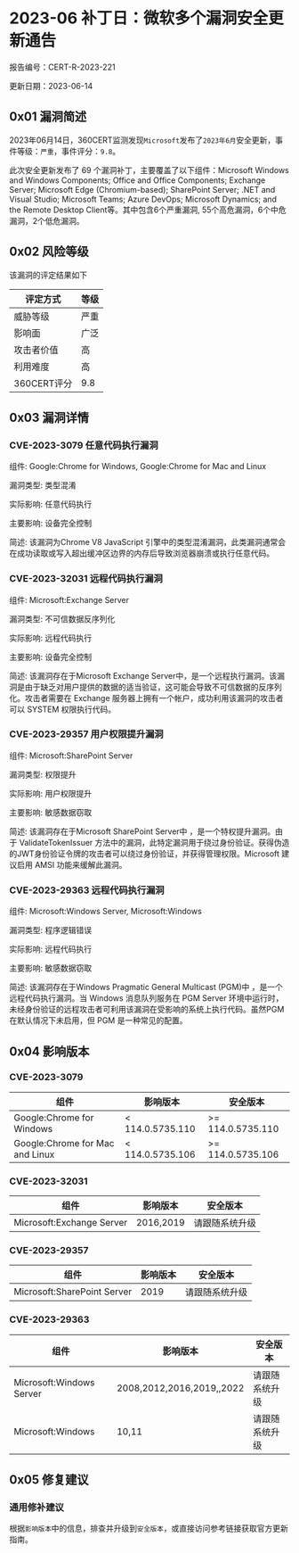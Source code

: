 # 2023-06 补丁日：微软多个漏洞安全更新通告

报告编号：CERT-R-2023-221

更新日期：2023-06-14

## 0x01  漏洞简述

2023年06月14日，360CERT监测发现`Microsoft`发布了`2023年6月`安全更新，事件等级：`严重`，事件评分：`9.8`。

此次安全更新发布了 69 个漏洞补丁，主要覆盖了以下组件：Microsoft Windows and Windows Components; Office and Office Components; Exchange Server; Microsoft Edge (Chromium-based); SharePoint Server; .NET and Visual Studio; Microsoft Teams; Azure DevOps; Microsoft Dynamics; and the Remote Desktop Client等。其中包含6个严重漏洞, 55个高危漏洞，6个中危漏洞，2个低危漏洞。

## 0x02  风险等级

该漏洞的评定结果如下

| 评定方式    | 等级 |
| ----------- | ---- |
| 威胁等级    | 严重 |
| 影响面      | 广泛 |
| 攻击者价值  | 高   |
| 利用难度    | 高   |
| 360CERT评分 | 9.8  |

## 0x03  漏洞详情

### CVE-2023-3079 任意代码执行漏洞

组件: Google:Chrome for Windows, Google:Chrome for Mac and Linux

漏洞类型: 类型混淆

实际影响: 任意代码执行

主要影响: 设备完全控制

简述: 该漏洞为Chrome V8 JavaScript 引擎中的类型混淆漏洞，此类漏洞通常会在成功读取或写入超出缓冲区边界的内存后导致浏览器崩溃或执行任意代码。

### CVE-2023-32031 远程代码执行漏洞

组件: Microsoft:Exchange Server

漏洞类型: 不可信数据反序列化

实际影响: 远程代码执行

主要影响: 设备完全控制

简述: 该漏洞存在于Microsoft Exchange Server中，是一个远程执行漏洞。该漏洞是由于缺乏对用户提供的数据的适当验证，这可能会导致不可信数据的反序列化。攻击者需要在 Exchange 服务器上拥有一个帐户，成功利用该漏洞的攻击者可以 SYSTEM 权限执行代码。

### CVE-2023-29357 用户权限提升漏洞

组件: Microsoft:SharePoint Server

漏洞类型: 权限提升

实际影响: 用户权限提升

主要影响: 敏感数据窃取

简述: 该漏洞存在于Microsoft SharePoint Server中 ，是一个特权提升漏洞。由于 ValidateTokenIssuer 方法中的漏洞，此特定漏洞用于绕过身份验证。获得伪造的JWT身份验证令牌的攻击者可以绕过身份验证，并获得管理权限。Microsoft 建议启用 AMSI 功能来缓解此漏洞。

### CVE-2023-29363 远程代码执行漏洞

组件: Microsoft:Windows Server, Microsoft:Windows

漏洞类型: 程序逻辑错误

实际影响: 远程代码执行

主要影响: 敏感数据窃取

简述: 该漏洞存在于Windows Pragmatic General Multicast (PGM)中 ，是一个远程代码执行漏洞。当 Windows 消息队列服务在 PGM Server 环境中运行时，未经身份验证的远程攻击者可利用该漏洞在受影响的系统上执行代码。虽然PGM在默认情况下未启用，但 PGM 是一种常见的配置。

## 0x04  影响版本

### CVE-2023-3079

| 组件                            | 影响版本         | 安全版本          |
| ------------------------------- | ---------------- | ----------------- |
| Google:Chrome for Windows       | < 114.0.5735.110 | >= 114.0.5735.110 |
| Google:Chrome for Mac and Linux | < 114.0.5735.106 | >= 114.0.5735.106 |

### CVE-2023-32031

| 组件                      | 影响版本  | 安全版本       |
| ------------------------- | --------- | -------------- |
| Microsoft:Exchange Server | 2016,2019 | 请跟随系统升级 |

### CVE-2023-29357

| 组件                        | 影响版本 | 安全版本       |
| --------------------------- | -------- | -------------- |
| Microsoft:SharePoint Server | 2019     | 请跟随系统升级 |

### CVE-2023-29363

| 组件                     | 影响版本                  | 安全版本       |
| ------------------------ | ------------------------- | -------------- |
| Microsoft:Windows Server | 2008,2012,2016,2019,,2022 | 请跟随系统升级 |
| Microsoft:Windows        | 10,11                     | 请跟随系统升级 |

## 0x05  修复建议

### 通用修补建议

根据`影响版本`中的信息，排查并升级到`安全版本`，或直接访问参考链接获取官方更新指南。